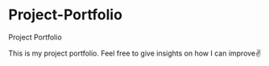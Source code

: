 # Project-Portfolio
Project Portfolio

This is my project portfolio. Feel free to give insights on how I can improve✌
